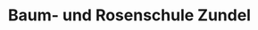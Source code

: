 ---
title: "Baum- und Rosenschule Zundel"
url: /vellmar/baum-und-rosenschule-zundel/
shop: Garten-Center
---